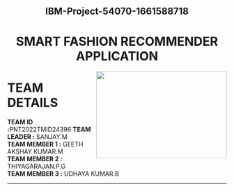 <h2 align="center">IBM-Project-54070-1661588718</b>
<h1 align="center"><b>SMART FASHION RECOMMENDER APPLICATION</b></h1>
<img src="https://www.myyyi.com/wp-content/uploads/2022/04/ecommerce.gif" align="right" width="300" height="200"/>
<h1>TEAM DETAILS</h1>
<b>TEAM ID :</b>PNT2022TMID24396
<b>TEAM LEADER   :</b> SANJAY.M
<br>
<b>TEAM MEMBER 1 :</b> GEETH AKSHAY KUMAR.M
<br>
<b>TEAM MEMBER 2 :</b> THIYAGARAJAN.P.G
<br>
<b>TEAM MEMBER 3 :</b> UDHAYA KUMAR.B
<br>
<hr>

